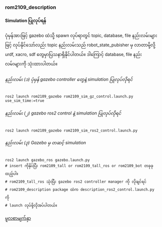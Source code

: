 ### rom2109_description

#### Simulation  ပြုလုပ်ရန်
ပုံမှန်အားဖြင့် gazebo ထဲသို့ spawn လုပ်ရာတွင် topic, database, file နည်းလမ်းများဖြင့် လုပ်နိုင်သော်လည်း topic နည်းလမ်းသည်  robot_state_pubisher  မှ လာတာမို့လို့ urdf, xacro, sdf တွေမှာပြသနာရှိနိုင်ပါတယ်။ ဒါကြောင့်  database, file  နည်းလမ်းများကို သုံးထားပါတယ်။

###### နည်းလမ်း (၁) ပုံမှန်  gazebo controller တွေနဲ့ simulation ပြုလုပ်လိုရင်
```
ros2 launch rom2109_gazebo rom2109_sim_gz_control.launch.py use_sim_time:=true
```
###### နည်းလမ်း (၂) gazebo ros2 control  နဲ့ simulation ပြုလုပ်လိုရင်
```
ros2 launch rom2109_gazebo rom2109_sim_ros2_control.launch.py
```
###### နည်းလမ်း (၃) Gazebo မှ တဆင့် simulation
```
ros2 launch gazebo_ros gazebo.launch.py
# insert ကိုနှိပ်ပြီး rom2109_tall or rom2109_tall_ros or rom2109_bot တခုခုထည့်ပါ။
# rom2109_tall_ros သုံးပြီး gazebo ros2 controller manager ကို လိုချင်ရင် 
# rom2109_description package ထဲက description_ros2_control.launch.py ကို 
# launch လုပ်ဖို့လိုအပ်ပါတယ်။
```


<a href="https://github.com/ROM-robotics/rom2109_simulation"> မူလစာမျက်နှာ </a>